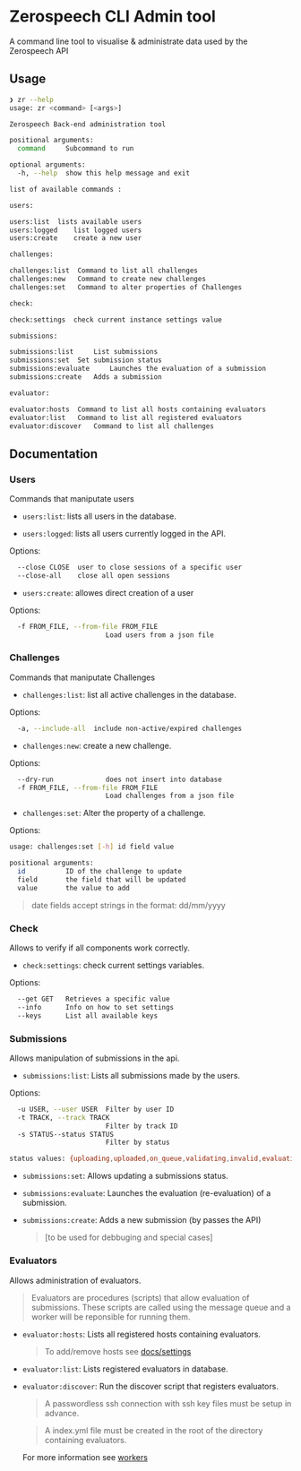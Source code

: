
# Zerospeech CLI Admin tool

A command line tool to visualise & administrate data used by the Zerospeech API 


## Usage

```bash
❯ zr --help
usage: zr <command> [<args>]

Zerospeech Back-end administration tool

positional arguments:
  command     Subcommand to run

optional arguments:
  -h, --help  show this help message and exit

list of available commands : 

users:

users:list	lists available users
users:logged	list logged users
users:create	create a new user

challenges:

challenges:list	 Command to list all challenges
challenges:new	 Command to create new challenges 
challenges:set	 Command to alter properties of Challenges

check:

check:settings	check current instance settings value

submissions:

submissions:list	 List submissions 
submissions:set	 Set submission status 
submissions:evaluate	 Launches the evaluation of a submission 
submissions:create	 Adds a submission 

evaluator:

evaluator:hosts	 Command to list all hosts containing evaluators 
evaluator:list	 Command to list all registered evaluators
evaluator:discover	 Command to list all challenges


```

  
## Documentation


### Users

Commands that maniputate users


+ `users:list`: lists all users in the database.

+ `users:logged`: lists all users currently logged in the API.

Options:
```bash
  --close CLOSE  user to close sessions of a specific user
  --close-all    close all open sessions
```

+ `users:create`: allowes direct creation of a user

Options:
```bash
  -f FROM_FILE, --from-file FROM_FILE
                        Load users from a json file
```


### Challenges

Commands that maniputate Challenges

+ `challenges:list`: list all active challenges in the database.

Options:
```bash
  -a, --include-all  include non-active/expired challenges
```

+ `challenges:new`: create a new challenge.

Options:
```bash
  --dry-run             does not insert into database
  -f FROM_FILE, --from-file FROM_FILE
                        Load challenges from a json file
```

+ `challenges:set`: Alter the property of a challenge.

Options:
```bash
usage: challenges:set [-h] id field value

positional arguments:
  id          ID of the challenge to update
  field       the field that will be updated
  value       the value to add
```

> date fields accept strings in the format: dd/mm/yyyy 


### Check

Allows to verify if all components work correctly.

+ `check:settings`: check current settings variables.

Options:
```bash
  --get GET   Retrieves a specific value
  --info      Info on how to set settings
  --keys      List all available keys
```

### Submissions

Allows manipulation of submissions in the api.


+ `submissions:list`: Lists all submissions made by the users.

Options:
```bash
  -u USER, --user USER  Filter by user ID
  -t TRACK, --track TRACK
                        Filter by track ID
  -s STATUS--status STATUS
                        Filter by status

status values: {uploading,uploaded,on_queue,validating,invalid,evaluating,completed,canceled,failed}
```

+ `submissions:set`: Allows updating a submissions status.

+ `submissions:evaluate`: Launches the evaluation (re-evaluation) of a submission.

+ `submissions:create`: Adds a new submission (by passes the API) 

    > [to be used for debbuging and special cases]


### Evaluators

Allows administration of evaluators.

> Evaluators are procedures (scripts) that allow evaluation of submissions.
> These scripts are called using the message queue and a worker will be reponsible for 
> running them. 

+ `evaluator:hosts`: Lists all registered hosts containing evaluators.

    > To add/remove hosts see [docs/settings](settings.md)

+ `evaluator:list`: Lists registered evaluators in database.

+ `evaluator:discover`: Run the discover script that registers evaluators.

    > A passwordless ssh connection with ssh key files must be setup in advance.

    > A index.yml file must be created in the root of the directory containing evaluators.

    For more information see [workers](workers.md)


